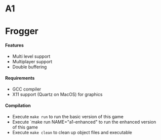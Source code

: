 # A1
# Frogger

#### Features
- Multi level support
- Multiplayer support
- Double buffering

#### Requirements
- GCC compiler
- X11 support (Quartz on MacOS) for graphics

#### Compilation
- Execute `make run` to run the basic version of this game
- Execute `make run NAME="a1-enhanced" to run the enhanced version of this game
- Execute `make clean` to clean up object files and executable

